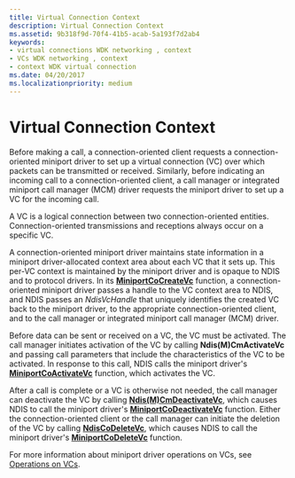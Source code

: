 ```yaml
---
title: Virtual Connection Context
description: Virtual Connection Context
ms.assetid: 9b318f9d-70f4-41b5-acab-5a193f7d2ab4
keywords:
- virtual connections WDK networking , context
- VCs WDK networking , context
- context WDK virtual connection
ms.date: 04/20/2017
ms.localizationpriority: medium
---
```


# Virtual Connection Context





Before making a call, a connection-oriented client requests a connection-oriented miniport driver to set up a virtual connection (VC) over which packets can be transmitted or received. Similarly, before indicating an incoming call to a connection-oriented client, a call manager or integrated miniport call manager (MCM) driver requests the miniport driver to set up a VC for the incoming call.

A VC is a logical connection between two connection-oriented entities. Connection-oriented transmissions and receptions always occur on a specific VC.

A connection-oriented miniport driver maintains state information in a miniport driver-allocated context area about each VC that it sets up. This per-VC context is maintained by the miniport driver and is opaque to NDIS and to protocol drivers. In its [**MiniportCoCreateVc**](https://docs.microsoft.com/windows-hardware/drivers/ddi/content/ndis/nc-ndis-miniport_co_create_vc) function, a connection-oriented miniport driver passes a handle to the VC context area to NDIS, and NDIS passes an *NdisVcHandle* that uniquely identifies the created VC back to the miniport driver, to the appropriate connection-oriented client, and to the call manager or integrated miniport call manager (MCM) driver.

Before data can be sent or received on a VC, the VC must be activated. The call manager initiates activation of the VC by calling **Ndis(M)CmActivateVc** and passing call parameters that include the characteristics of the VC to be activated. In response to this call, NDIS calls the miniport driver's [**MiniportCoActivateVc**](https://docs.microsoft.com/windows-hardware/drivers/ddi/content/ndis/nc-ndis-miniport_co_activate_vc) function, which activates the VC.

After a call is complete or a VC is otherwise not needed, the call manager can deactivate the VC by calling [**Ndis(M)CmDeactivateVc**](https://docs.microsoft.com/windows-hardware/drivers/ddi/content/ndis/nf-ndis-ndiscmdeactivatevc), which causes NDIS to call the miniport driver's [**MiniportCoDeactivateVc**](https://docs.microsoft.com/windows-hardware/drivers/ddi/content/ndis/nc-ndis-miniport_co_deactivate_vc) function. Either the connection-oriented client or the call manager can initiate the deletion of the VC by calling [**NdisCoDeleteVc**](https://docs.microsoft.com/windows-hardware/drivers/ddi/content/ndis/nf-ndis-ndiscodeletevc), which causes NDIS to call the miniport driver's [**MiniportCoDeleteVc**](https://docs.microsoft.com/windows-hardware/drivers/ddi/content/ndis/nc-ndis-miniport_co_delete_vc) function.

For more information about miniport driver operations on VCs, see [Operations on VCs](operations-on-vcs.md).

 

 





